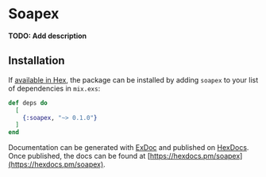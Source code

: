 # Soapex

**TODO: Add description**

## Installation

If [available in Hex](https://hex.pm/docs/publish), the package can be installed
by adding `soapex` to your list of dependencies in `mix.exs`:

```elixir
def deps do
  [
    {:soapex, "~> 0.1.0"}
  ]
end
```

Documentation can be generated with [ExDoc](https://github.com/elixir-lang/ex_doc)
and published on [HexDocs](https://hexdocs.pm). Once published, the docs can
be found at [https://hexdocs.pm/soapex](https://hexdocs.pm/soapex).

